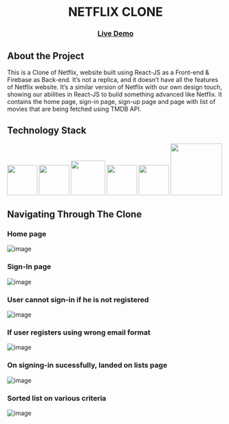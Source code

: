  <h1 align='center'>NETFLIX CLONE</h1>
 
 <h3 align='center'><a href='https://netflixclonetrainingproject.netlify.app/' target="_blank">Live Demo</a></h3>

## About the Project
<p>This is a Clone of Netflix, website built using React-JS as a Front-end & Firebase as Back-end. It’s not a replica, and it doesn’t have all the features of Netflix website. It’s a similar version of Netflix with our own design touch, showing our abilities in React-JS to build something advanced like Netflix. It contains the home page, sign-in page, sign-up page and page with list of movies that are being fetched using TMDB API.</p>

## Technology Stack
<div display='flex'>
<img width='70' src='https://www.freeiconspng.com/thumbs/html5-icon/html5-icon-1.png'/>
<img width='70' src='https://toppng.com/uploads/preview/html-css-js-icons-11563328364gmstz4ubs9.png'/>
<img width='80' src='https://getbootstrap.com/docs/5.3/assets/brand/bootstrap-logo-shadow.png'/>
<img width='70' src='https://upload.wikimedia.org/wikipedia/commons/6/6a/JavaScript-logo.png'/>
<img width='70' src='https://upload.wikimedia.org/wikipedia/commons/thumb/a/a7/React-icon.svg/2300px-React-icon.svg.png'/>
<img width='120' src='https://firebase.google.com/static/images/brand-guidelines/logo-standard.png'/>
</div>

## Navigating Through The Clone
### Home page
![image](https://user-images.githubusercontent.com/87939523/216148458-fcafd372-1150-451b-b093-6f23eb823a2b.png)
### Sign-In page
![image](https://user-images.githubusercontent.com/87939523/216148867-2b882a33-bfe5-419b-8cde-fec6f298ae61.png)
### User cannot sign-in if he is not registered
![image](https://user-images.githubusercontent.com/87939523/216148984-531759ba-0a29-4541-a041-7e29bd515e70.png)
### If user registers using wrong email format
![image](https://user-images.githubusercontent.com/87939523/216149086-30053a95-deae-4a77-8fc8-390b6062fac6.png)
### On signing-in sucessfully, landed on lists page
![image](https://user-images.githubusercontent.com/87939523/216149167-77f18f04-c2e9-47c7-b7e0-211a672d4dec.png)
### Sorted list on various criteria
![image](https://user-images.githubusercontent.com/87939523/216149261-b38cd12c-5bf8-4882-997e-7f08c9ae5a8b.png)
